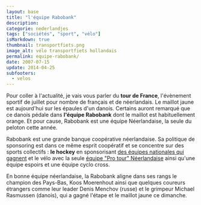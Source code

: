 ```yaml
---
layout: base
title: "l'équipe Rabobank"
description: 
categorie: nederlandjes
tags: ["sociétés", "sport", "vélo"]
isMarkdown: true
thumbnail: transportfiets.png
image_alt: vélo transportfiets hollandais
permalink: equipe-rabobank/
date: 2007-07-15
update: 2014-04-25
subfooters:
  - velos
---
```


Pour coller à l'actualité, je vais vous parler du **tour de France**, l'évènement sportif de juillet pour nombre de français et de néerlandais. Le maillot jaune est aujourd'hui sur les épaules d'un danois. Certains auront remarqué que ce danois pédale dans **l'équipe Rabobank** dont le maillot est habituellement orange. Et pour cause, Rabobank est une équipe Néerlandaise, la seule du peloton cette année.

<!-- ![http://www.le-tour.fr/AA_IMG/tour3.gif]()TODO: Add image alt -->

Rabobank est une grande banque coopérative néerlandaise. Sa politique de sponsoring est dans ce même esprit coopératif et se concentre sur des sports collectifs : **le hockey** en sponsorisant [des équipes nationales qui gagnent](/oranje-wereldkampioen) et le vélo avec la seule [équipe "Pro tour" Néerlandaise](http://www.rabobank.nl/particulieren/sponsoring/wielrennen/proteam/default) ainsi qu'une équipe espoirs et une équipe cyclo cross.

En bonne équipe néerlandaise, la Rabobank aligne dans ses rangs le champion des Pays-Bas, Koos Moerenhout ainsi que quelques coureurs étrangers comme leur leader 
Denis Menchov (russe) et le grimpeur Michael Rasmussen (danois), qui a gagné l'étape et le maillot jaune ce dimanche.
